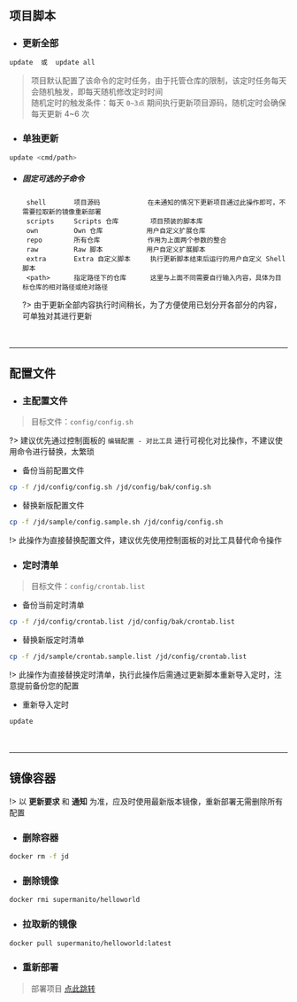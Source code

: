 ## 项目脚本

- ### 更新全部 <!-- {docsify-ignore} -->
```bash
update  或  update all
```
> 项目默认配置了该命令的定时任务，由于托管仓库的限制，该定时任务每天会随机触发，即每天随机修改定时时间\
> 随机定时的触发条件：每天 `0~3点` 期间执行更新项目源码，随机定时会确保每天更新 4~6 次

- ### 单独更新 <!-- {docsify-ignore} -->
```bash
update <cmd/path>
```
- ##### 固定可选的子命令 <!-- {docsify-ignore} -->

       shell       项目源码            在未通知的情况下更新项目通过此操作即可，不需要拉取新的镜像重新部署
       scripts     Scripts 仓库        项目预装的脚本库
       own         Own 仓库           用户自定义扩展仓库
       repo        所有仓库            作用为上面两个参数的整合
       raw         Raw 脚本           用户自定义扩展脚本
       extra       Extra 自定义脚本     执行更新脚本结束后运行的用户自定义 Shell 脚本
       <path>      指定路径下的仓库      这里与上面不同需要自行输入内容，具体为目标仓库的相对路径或绝对路径

  ?> 由于更新全部内容执行时间稍长，为了方便使用已划分开各部分的内容，可单独对其进行更新

ㅤ

***

## 配置文件

- ### 主配置文件 <!-- {docsify-ignore} -->
> 目标文件：`config/config.sh`

?> 建议优先通过控制面板的 `编辑配置 - 对比工具` 进行可视化对比操作，不建议使用命令进行替换，太繁琐

-  备份当前配置文件

```bash
cp -f /jd/config/config.sh /jd/config/bak/config.sh
```

-  替换新版配置文件

```bash
cp -f /jd/sample/config.sample.sh /jd/config/config.sh
```
!> 此操作为直接替换配置文件，建议优先使用控制面板的对比工具替代命令操作

- ### 定时清单 <!-- {docsify-ignore} -->
> 目标文件：`config/crontab.list`

  -  备份当前定时清单

```bash
cp -f /jd/config/crontab.list /jd/config/bak/crontab.list
```

 -  替换新版定时清单

```bash
cp -f /jd/sample/crontab.sample.list /jd/config/crontab.list
```
!> 此操作为直接替换定时清单，执行此操作后需通过更新脚本重新导入定时，注意提前备份您的配置

 -  重新导入定时

```bash
update
```

ㅤ

***

## 镜像容器
!> 以 **更新要求** 和 **通知** 为准，应及时使用最新版本镜像，重新部署无需删除所有配置

- ### 删除容器 <!-- {docsify-ignore} -->
```bash
docker rm -f jd
```

- ### 删除镜像 <!-- {docsify-ignore} -->
```bash
docker rmi supermanito/helloworld
```

- ### 拉取新的镜像 <!-- {docsify-ignore} -->
```bash
docker pull supermanito/helloworld:latest
```

- ### 重新部署 <!-- {docsify-ignore} -->
> 部署项目 [点此跳转](./install/部署项目.md)
